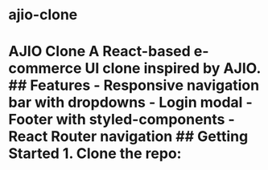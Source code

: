 # ajio-clone
# AJIO Clone  A React-based e-commerce UI clone inspired by AJIO.  ## Features - Responsive navigation bar with dropdowns - Login modal - Footer with styled-components - React Router navigation  ## Getting Started  1. Clone the repo:
